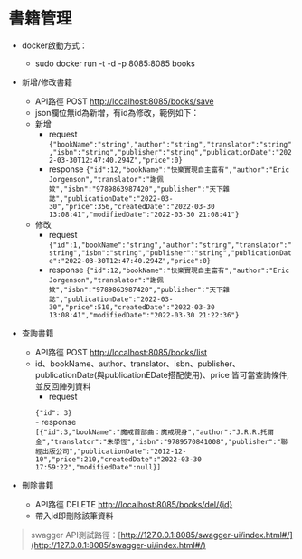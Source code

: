 # 書籍管理

* docker啟動方式：
    - sudo docker run -t -d -p 8085:8085 books
    
* 新增/修改書籍
    - API路徑 POST [http://localhost:8085/books/save](http://localhost:8085/books/save) 
    - json欄位無id為新增，有id為修改，範例如下：
    - 新增
      - request 
      <code>{"bookName":"string","author":"string","translator":"string","isbn":"string","publisher":"string","publicationDate":"2022-03-30T12:47:40.294Z","price":0}</code>
      - response 
      <code>{"id":12,"bookName":"快樂實現自主富有","author":"Eric Jorgenson","translator":"謝佩妏","isbn":"9789863987420","publisher":"天下雜誌","publicationDate":"2022-03-30","price":356,"createdDate":"2022-03-30 13:08:41","modifiedDate":"2022-03-30 21:08:41"}</code>
    - 修改 
      - request
      <code>{"id":1,"bookName":"string","author":"string","translator":"string","isbn":"string","publisher":"string","publicationDate":"2022-03-30T12:47:40.294Z","price":0}</code>
      - response
      <code>{"id":12,"bookName":"快樂實現自主富有","author":"Eric Jorgenson","translator":"謝佩妏","isbn":"9789863987420","publisher":"天下雜誌","publicationDate":"2022-03-30","price":510,"createdDate":"2022-03-30 13:08:41","modifiedDate":"2022-03-30 21:22:36"}</code>

* 查詢書籍
    - API路徑 POST [http://localhost:8085/books/list](http://localhost:8085/books/list)
    - id、bookName、author、translator、isbn、publisher、publicationDate(與publicationEDate搭配使用)、price 皆可當查詢條件,並反回陣列資料
      - request
      <code>
      {"id": 3}
      </code>
      - response
      <code>
      [{"id":3,"bookName":"魔戒首部曲：魔戒現身","author":"J.R.R.托爾金","translator":"朱學恆","isbn":"9789570841008","publisher":"聯經出版公司","publicationDate":"2012-12-10","price":210,"createdDate":"2022-03-30 17:59:22","modifiedDate":null}]
      </code>

* 刪除書籍
    - API路徑 DELETE [http://localhost:8085/books/del/{id}](http://localhost:8085/books/del/{id})
    - 帶入id即刪除該筆資料
    
> swagger API測試路徑：[http://127.0.0.1:8085/swagger-ui/index.html#/](http://127.0.0.1:8085/swagger-ui/index.html#/)